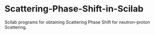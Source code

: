 # Scattering-Phase-Shift-in-Scilab
Scilab programs for obtaining Scattering Phase Shift for neutron-proton Scattering.
